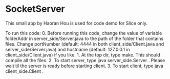 # SocketServer
This small app by Haoran Hou is used for code demo for Slice only. 

To run this code:
	0. Before running this code, change the value of variable folderAddr in server_side/Server.java to the path of the folder that contains files. Change portNumber (default: 4444 in both client_side/Client.java and server_side/Server.java) and hostname (default: 127.0.0.1 in client_side/Client.java) if you like. 
	1. At the top dir, type make. This should compile all the files. 
	2. To start server, type java server_side.Server . Please wait til the server is ready before starting client.
	3. To start client, type java client_side.Client . 
